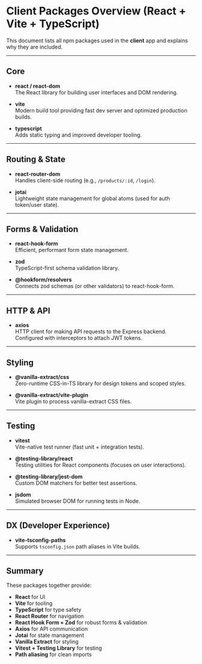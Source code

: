 # Client Packages Overview (React + Vite + TypeScript)

This document lists all npm packages used in the **client** app and explains why they are included.

---

## Core
- **react / react-dom**  
  The React library for building user interfaces and DOM rendering.

- **vite**  
  Modern build tool providing fast dev server and optimized production builds.

- **typescript**  
  Adds static typing and improved developer tooling.

---

## Routing & State
- **react-router-dom**  
  Handles client-side routing (e.g., `/products/:id`, `/login`).

- **jotai**  
  Lightweight state management for global atoms (used for auth token/user state).

---

## Forms & Validation
- **react-hook-form**  
  Efficient, performant form state management.

- **zod**  
  TypeScript-first schema validation library.

- **@hookform/resolvers**  
  Connects zod schemas (or other validators) to react-hook-form.

---

## HTTP & API
- **axios**  
  HTTP client for making API requests to the Express backend. Configured with interceptors to attach JWT tokens.

---

## Styling
- **@vanilla-extract/css**  
  Zero-runtime CSS-in-TS library for design tokens and scoped styles.

- **@vanilla-extract/vite-plugin**  
  Vite plugin to process vanilla-extract CSS files.

---

## Testing
- **vitest**  
  Vite-native test runner (fast unit + integration tests).

- **@testing-library/react**  
  Testing utilities for React components (focuses on user interactions).

- **@testing-library/jest-dom**  
  Custom DOM matchers for better test assertions.

- **jsdom**  
  Simulated browser DOM for running tests in Node.

---

## DX (Developer Experience)
- **vite-tsconfig-paths**  
  Supports `tsconfig.json` path aliases in Vite builds.

---

## Summary
These packages together provide:
- **React** for UI
- **Vite** for tooling
- **TypeScript** for type safety
- **React Router** for navigation
- **React Hook Form + Zod** for robust forms & validation
- **Axios** for API communication
- **Jotai** for state management
- **Vanilla Extract** for styling
- **Vitest + Testing Library** for testing
- **Path aliasing** for clean imports

